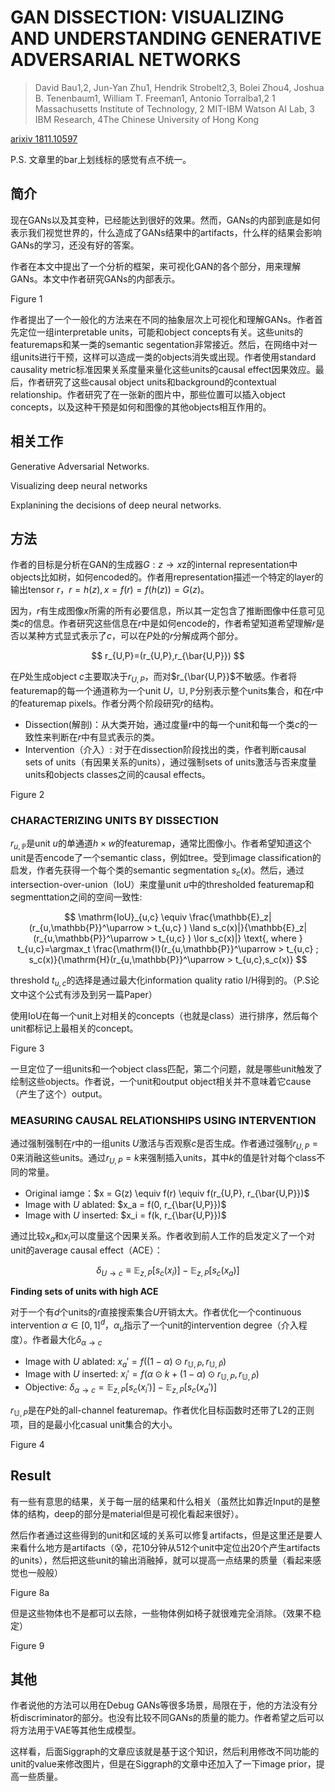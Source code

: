# GAN DISSECTION: VISUALIZING AND UNDERSTANDING GENERATIVE ADVERSARIAL NETWORKS

> David Bau1,2, Jun-Yan Zhu1, Hendrik Strobelt2,3, Bolei Zhou4, Joshua B. Tenenbaum1, William T. Freeman1, Antonio Torralba1,2
1 Massachusetts Institute of Technology, 2 MIT-IBM Watson AI Lab, 3 IBM Research, 4The Chinese University of Hong Kong

[arixiv 1811.10597](https://arxiv.org/abs/1811.10597)

P.S. 文章里的bar上划线标的感觉有点不统一。

## 简介

现在GANs以及其变种，已经能达到很好的效果。然而，GANs的内部到底是如何表示我们视觉世界的，什么造成了GANs结果中的artifacts，什么样的结果会影响GANs的学习，还没有好的答案。

作者在本文中提出了一个分析的框架，来可视化GAN的各个部分，用来理解GANs。本文中作者研究GANs的内部表示。

Figure 1

作者提出了一个一般化的方法来在不同的抽象层次上可视化和理解GANs。作者首先定位一组interpretable units，可能和object concepts有关。这些units的featuremaps和某一类的semantic segentation非常接近。然后，在网络中对一组units进行干预，这样可以造成一类的objects消失或出现。作者使用standard causality metric标准因果关系度量来量化这些units的causal effect因果效应。最后，作者研究了这些causal object units和background的contextual relationship。作者研究了在一张新的图片中，那些位置可以插入object concepts，以及这种干预是如何和图像的其他objects相互作用的。

## 相关工作

Generative Adversarial Networks.

Visualizing deep neural networks

Explanining the decisions of deep neural networks.

## 方法

作者的目标是分析在GAN的生成器$G: z \rightarrow x$z的internal representation中objects比如树，如何encoded的。作者用representation描述一个特定的layer的输出tensor $r$，$r=h(z),x=f(r)=f(h(z))=G(z)$。

因为，$r$有生成图像$x$所需的所有必要信息，所以其一定包含了推断图像中任意可见类$c$的信息。作者研究这些信息在$r$中是如何encode的，作者希望知道希望理解$r$是否以某种方式显式表示了$c$，可以在$P$处的$r$分解成两个部分。

$$
r_{U,P}=(r_{U,P},r_{\bar{U,P}})
$$

在$P$处生成object $c$主要取决于$r_{U,P}$，而对$r_{\bar{U,P}}$不敏感。作者将featuremap的每一个通道称为一个unit $U$，$\mathbb{U,P}$分别表示整个units集合，和在$r$中的featuremap pixels。作者分两个阶段研究$r$的结构。

+  Dissection(解剖)：从大类开始，通过度量r中的每一个unit和每一个类$c$的一致性来判断在$r$中有显式表示的类。
+  Intervention（介入）: 对于在dissection阶段找出的类，作者判断causal sets of units（有因果关系的units），通过强制sets of units激活与否来度量units和objects classes之间的causal effects。

Figure 2

### CHARACTERIZING UNITS BY DISSECTION

$r_{u,\mathbb{P}}$是unit $u$的单通道$h \times w$的featuremap，通常比图像小。作者希望知道这个unit是否encode了一个semantic class，例如tree。受到image classification的启发，作者先获得一个每个类的semantic segmentation $s_c(x)$。然后，通过intersection-over-union（IoU）来度量unit $u$中的thresholded featuremap和segmenttation之间的空间一致性:

$$
\mathrm{IoU}_{u,c} \equiv \frac{\mathbb{E}_z|(r_{u,\mathbb{P}}^\uparrow > t_{u,c} ) \land s_c(x)|}{\mathbb{E}_z|(r_{u,\mathbb{P}}^\uparrow > t_{u,c} ) \lor s_c(x)|} \text{, where } t_{u,c}=\argmax_t \frac{\mathrm{I}(r_{u,\mathbb{P}}^\uparrow > t_{u,c} ; s_c(x)}{\mathrm{H}(r_{u,\mathbb{P}}^\uparrow > t_{u,c},s_c(x)}  
$$

threshold $t_{u,c}$的选择是通过最大化information quality ratio $\mathrm{I/H}$得到的。（P.S论文中这个公式有涉及到另一篇Paper）

使用$\mathrm{IoU}$在每一个unit上对相关的concepts（也就是class）进行排序，然后每个unit都标记上最相关的concept。

Figure 3

一旦定位了一组units和一个object class匹配，第二个问题，就是哪些unit触发了绘制这些objects。作者说，一个unit和output object相关并不意味着它cause（产生了这个）output。

### MEASURING CAUSAL RELATIONSHIPS USING INTERVENTION

通过强制强制在$r$中的一组units $U$激活与否观察$c$是否生成。作者通过强制$r_{U,P}=0$来消融这些units。通过$r_{U,P}=k$来强制插入units，其中$k$的值是针对每个class不同的常量。

+ Original iamge：$x = G(z) \equiv f(r) \equiv f(r_{U,P}, r_{\bar{U,P}})$
+ Image with $U$ ablated: $x_a = f(0, r_{\bar{U,P}})$
+ Image with $U$ inserted: $x_i = f(k, r_{\bar{U,P}})$

通过比较$x_a$和$x_i$可以度量这个因果关系。作者收到前人工作的启发定义了一个对unit的average causal effect（ACE）：

$$
\delta_{U \rightarrow c} \equiv \mathbb{E}_{z,P}[s_c(x_i)] - \mathbb{E}_{z,P}[s_c(x_a)]
$$

**Finding sets of units with high ACE**

对于一个有$d$个units的$r$直接搜索集合$U$开销太大。作者优化一个continuous intervention $\alpha \in [0,1]^d$，$\alpha_u$指示了一个unit的intervention degree（介入程度）。作者最大化$\delta_{\alpha \rightarrow c}$

+ Image with $U$ ablated: $x_a' = f((1-\alpha)\odot r_{\mathbb{U},P}, r_{\mathbb{U},\bar{P}})$
+ Image with $U$ inserted: $x_i' = f(\alpha \odot k + (1-\alpha)\odot r_{\mathbb{U},P}, r_{\mathbb{U},\bar{P}})$
+ Objective: $\delta_{\alpha \rightarrow c} = \mathbb{E}_{z,P}[s_c(x_i')] - \mathbb{E}_{z,P}[s_c(x_a')]$

$r_{\mathbb{U},P}$是在$P$处的all-channel featuremap。作者优化目标函数时还带了L2的正则项，目的是最小化casual unit集合的大小。

Figure 4

## Result

有一些有意思的结果，关于每一层的结果和什么相关（虽然比如靠近Input的是整体的结构，deep的部分是material但是可视化看起来很好）。

然后作者通过这些得到的unit和区域的关系可以修复artifacts，但是这里还是要人来看什么地方是artifacts（😰，花10分钟从512个unit中定位出20个产生artifacts的units），然后把这些unit的输出消融掉，就可以提高一点结果的质量（看起来感觉也一般般）

Figure 8a

但是这些物体也不是都可以去除，一些物体例如椅子就很难完全消除。（效果不稳定）

Figure 9

## 其他

作者说他的方法可以用在Debug GANs等很多场景，局限在于，他的方法没有分析discriminator的部分。也没有比较不同GANs的质量的能力。作者希望之后可以将方法用于VAE等其他生成模型。

这样看，后面Siggraph的文章应该就是基于这个知识，然后利用修改不同功能的unit的value来修改图片，但是在Siggraph的文章中还加入了一下image prior，提高一些质量。